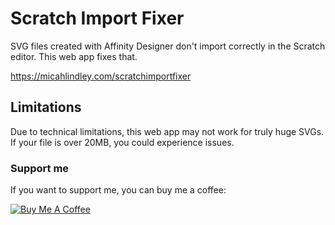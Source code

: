 # Scratch Import Fixer
SVG files created with Affinity Designer don't import correctly in the Scratch editor.  This web app fixes that.  

https://micahlindley.com/scratchimportfixer

## Limitations
Due to technical limitations, this web app may not work for truly huge SVGs.  If your file is over 20MB, you could experience issues.

### Support me

If you want to support me, you can buy me a coffee:

[![Buy Me A Coffee](https://cdn.buymeacoffee.com/buttons/lato-red.png)](https://buymeacoff.ee/micahlt)
